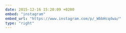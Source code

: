 ```yaml
---
date: 2015-12-16 15:20:09 +0200
embed: "instagram"
embed_url: "https://www.instagram.com/p/_WbbHcqdwa/"
type: "right"
---
```

